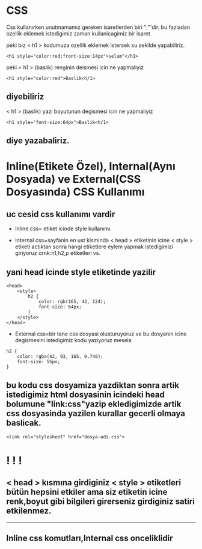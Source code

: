 # CSS
Css kullanırken unutmamamız gereken isaretlerden biri ";"'dir. bu fazladan ozellik eklemek istedigimiz zaman kullanicagimiz bir isaret

peki biz < h1 > kodumuza ozellik eklemek istersek su sekilde yapabiliriz.
```
<h1 style="color:red;front-size:14px">selam"</h1>
```
peki < h1 > (baslik) renginin deismesi icin ne yapmaliyiz
```
<h1 style="color:red">Baslik<h/1>
```
diyebiliriz
--
< h1 > (baslik) yazi boyutunun degismesi icin ne yapmaliyiz
```
<h1 style="font-size:64px">Baslik<h/1>
```
diye yazabaliriz.
--

# Inline(Etikete Özel), Internal(Aynı Dosyada) ve External(CSS Dosyasında) CSS Kullanımı
uc cesid css kullanımı vardir
--
- Inline css= etiket icinde style kullanımı.
 
- Internal css=sayfanin en ust kisminda < head > etiketinin icine < style > etiketi actiktan sonra hangi etiketlere eylem yapmak istedigimizi giriyoruz ornk:h1,h2,p etiketleri vs.

yani head icinde style etiketinde yazilir
-- 
````
<head>
    <style>
        h2 {
            color: rgb(165, 42, 124);
            font-size: 64px;
        }
    </style>
</head>
````

- External css=bir tane css dosyasi olusturuyoruz ve bu dosyanin icine degismesini istedigimiz kodu yaziyoruz mesela
````
h2 {
    color: rgba(42, 93, 165, 0.748);
    font-size: 55px;
}
````
bu kodu css dosyamiza yazdiktan sonra artik istedigimiz html dosyasinin icindeki head bolumune "link:css"yazip ekledigimizde artik css dosyasinda yazilen kurallar gecerli olmaya baslicak.
--
```
<link rel="stylesheet" href="dosya-adi.css">
```

# ! ! !
< head > kısmına girdiginiz < style > etiketleri bütün hepsini etkiler ama siz etiketin icine renk,boyut gibi bilgileri girerseniz girdiginiz satiri etkilenmez.
---
----
Inline css komutları,Internal css onceliklidir
-- 
